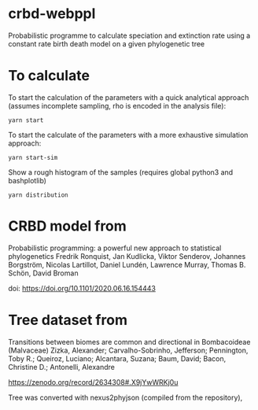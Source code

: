 # crbd-webppl
Probabilistic programme to calculate speciation and extinction rate using a constant rate birth death model on a given phylogenetic tree

# To calculate
To start the calculation of the parameters with a quick analytical approach (assumes incomplete sampling, rho is encoded in the analysis file):
```
yarn start
```

To start the calculate of the parameters with a more exhaustive simulation approach:
```
yarn start-sim
```

Show a rough histogram of the samples (requires global python3 and bashplotlib)
```
yarn distribution
```

# CRBD model from
Probabilistic programming: a powerful new approach to statistical phylogenetics
 Fredrik Ronquist, Jan Kudlicka, Viktor Senderov, Johannes Borgström, Nicolas Lartillot, Daniel Lundén, Lawrence Murray, Thomas B. Schön, David Broman

doi: https://doi.org/10.1101/2020.06.16.154443

# Tree dataset from
Transitions between biomes are common and directional in Bombacoideae (Malvaceae)
 Zizka, Alexander;  Carvalho-Sobrinho, Jefferson;  Pennington, Toby R.; Queiroz, Luciano; Alcantara, Suzana; Baum, David;  Bacon, Christine D.;  Antonelli, Alexandre

https://zenodo.org/record/2634308#.X9jYwWRKj0u

Tree was converted with nexus2phyjson (compiled from the repository)‚